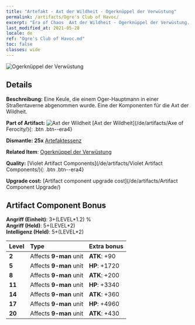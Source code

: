 ```yaml
---
title: "Artefakt - Axt der Wildheit - Ogerknüppel der Verwüstung"
permalink: /artifacts/Ogre's Club of Havoc/
excerpt: "Era of Chaos  Axt der Wildheit - Ogerknüppel der Verwüstung. Eine Keule, die einem Oger-Hauptmann in einer Straßentaverne abgenommen wurde. Eine der Komponenten für die Axt der Wildheit."
last_modified_at: 2021-05-28
locale: de
ref: "Ogre's Club of Havoc.md"
toc: false
classes: wide
---
```


 ![Ogerknüppel der Verwüstung](/images/t/artifact_40311.png)



## Details

 **Beschreibung:** Eine Keule, die einem Oger-Hauptmann in einer Straßentaverne abgenommen wurde. Eine der Komponenten für die Axt der Wildheit.

 **Part of Artifact:** ![Axt der Wildheit](/images/t/icon_artifact_31.png) [Axt der Wildheit](/de/artifacts/Axe of Ferocity/){: .btn .btn--era4}

 **Dismantle: 25x** [Artefaktessenz](/ItemsDE/con_905/)

 **Related Item**: [Ogerknüppel der Verwüstung](/ItemsDE/art_125/)

 **Quality:** [Violet Artifact Components](/de/artifacts/Violet Artifact Components/){: .btn .btn--era4}

 **Upgrade cost:** [Artifact component upgrade cost](/de/artifacts/Artifact Component Upgrade/)

## Artifact Component Bonus

  **Angriff (Einheit)**: 3+(LEVEL\*1.2) %<br/>**Angriff (Held)**: 5+(LEVEL\*2)<br/>**Intelligenz (Held)**: 5+(LEVEL\*2)

  |  Level  | Type |    Extra bonus  | 
  |:--------|:-----|:----------------| 
  | **2** | Affects **9-man** unit | **ATK**: +90 | 
  | **5** | Affects **9-man** unit | **HP**: +1720 | 
  | **8** | Affects **9-man** unit | **ATK**: +200 | 
  | **11** | Affects **9-man** unit | **HP**: +3340 | 
  | **14** | Affects **9-man** unit | **ATK**: +360 | 
  | **17** | Affects **9-man** unit | **HP**: +4960 | 
  | **20** | Affects **9-man** unit | **ATK**: +430 | 
